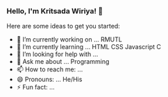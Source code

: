 ### Hello, I'm Kritsada Wiriya! 👋

Here are some ideas to get you started:

- 🔭 I’m currently working on ... RMUTL
- 🌱 I’m currently learning ... HTML CSS Javascript C
- 🤔 I’m looking for help with ...
- 💬 Ask me about ... Programming
- 📫 How to reach me: ... 
- 😄 Pronouns: ... He/His
- ⚡ Fun fact: ...
